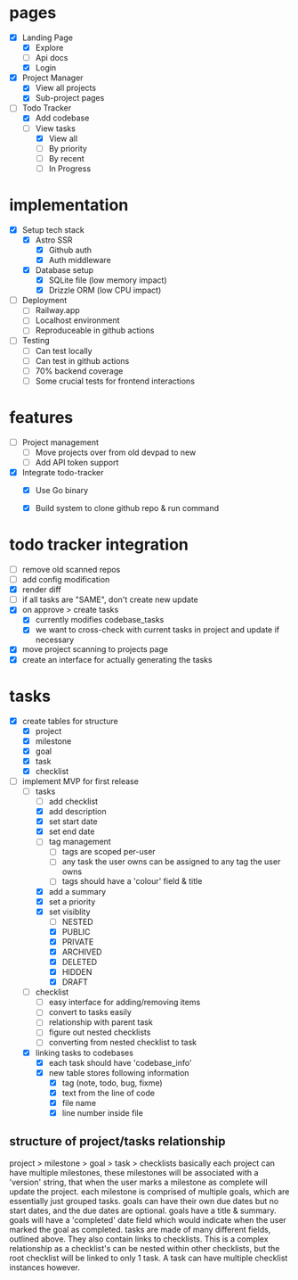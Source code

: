 # pages
- [x] Landing Page
    - [x] Explore
    - [ ] Api docs
    - [x] Login
- [x] Project Manager
    - [x] View all projects
    - [x] Sub-project pages
- [ ] Todo Tracker
    - [x] Add codebase
    - [ ] View tasks
        - [x] View all
        - [ ] By priority
        - [ ] By recent
        - [ ] In Progress

# implementation
- [x] Setup tech stack
    - [x] Astro SSR
        - [x] Github auth
        - [x] Auth middleware
    - [x] Database setup
        - [x] SQLite file (low memory impact)
        - [x] Drizzle ORM (low CPU impact)
- [ ] Deployment
    - [ ] Railway.app
    - [ ] Localhost environment
    - [ ] Reproduceable in github actions
- [ ] Testing
    - [ ] Can test locally
    - [ ] Can test in github actions
    - [ ] 70% backend coverage
    - [ ] Some crucial tests for frontend interactions

# features
- [ ] Project management
    - [ ] Move projects over from old devpad to new
    - [ ] Add API token support
- [x] Integrate todo-tracker
    - [x] Use Go binary
    - [x] Build system to clone github repo & run command


# todo tracker integration
- [ ] remove old scanned repos
- [ ] add config modification
- [x] render diff
- [ ] if all tasks are "SAME", don't create new update
- [x] on approve > create tasks
    - [x] currently modifies codebase_tasks
    - [x] we want to cross-check with current tasks in project and update if necessary
- [x] move project scanning to projects page
- [x] create an interface for actually generating the tasks

# tasks
- [x] create tables for structure
    - [x] project
    - [x] milestone
    - [x] goal
    - [x] task
    - [x] checklist
- [ ] implement MVP for first release
    - [ ] tasks
        - [ ] add checklist
        - [x] add description
        - [x] set start date
        - [x] set end date
        - [ ] tag management
            - [ ] tags are scoped per-user
            - [ ] any task the user owns can be assigned to any tag the user owns
            - [ ] tags should have a 'colour' field & title
        - [x] add a summary
        - [x] set a priority
        - [x] set visiblity
            - [ ] NESTED
            - [x] PUBLIC
            - [x] PRIVATE
            - [x] ARCHIVED
            - [x] DELETED
            - [x] HIDDEN
            - [x] DRAFT
    - [ ] checklist
        - [ ] easy interface for adding/removing items
        - [ ] convert to tasks easily
        - [ ] relationship with parent task
        - [ ] figure out nested checklists
        - [ ] converting from nested checklist to task
    - [x] linking tasks to codebases
        - [x] each task should have 'codebase_info'
        - [x] new table stores following information
            - [x] tag (note, todo, bug, fixme)
            - [x] text from the line of code
            - [x] file name
            - [x] line number inside file

## structure of project/tasks relationship
project > milestone > goal > task > checklists
basically each project can have multiple milestones, these milestones will be associated with a 'version' string, that when the user marks a milestone as complete will update the project.
each milestone is comprised of multiple goals, which are essentially just grouped tasks. goals can have their own due dates but no start dates, and the due dates are optional. goals have a title & summary. goals will have a 'completed' date field which would indicate when the user marked the goal as completed.
tasks are made of many different fields, outlined above. They also contain links to checklists. This is a complex relationship as a checklist's can be nested within other checklists, but the root checklist will be linked to only 1 task. A task can have multiple checklist instances however.

